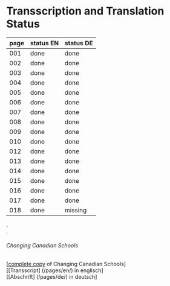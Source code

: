 # Transscription and Translation Status

page |status EN|status DE|
---|---|---
001| done | done 
002| done | done 
003| done | done 
004| done | done 
005| done | done 
006| done | done 
007| done | done 
008| done | done 
009| done | done 
010| done | done 
012| done | done 
013| done | done 
014| done | done 
015| done | done 
016| done | done 
017| done | done 
018| done | missing 



.  
.  
###### Changing Canadian Schools

[[complete copy](/copies-from-original/BestCopy_Changing_Canadian_Schools_Perspectives_on_Disability_and_Inclusion.pdf) of Changing Canadian Schools]  
[[Transscript] (/pages/en/) in englisch]  
[[Abschrift] (/pages/de/) in deutsch]

